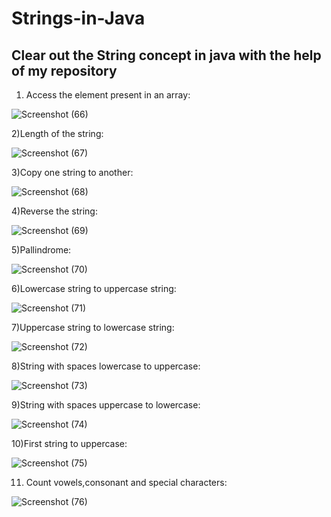 # Strings-in-Java
Clear out the String concept in java with the help of my repository
----------------------------------------------------------------------------------------------------------------------------------------------------------------
1) Access the element present in an array:

![Screenshot (66)](https://user-images.githubusercontent.com/107561275/222918640-0b8862df-b160-42aa-92cd-fcb644391f0f.png)

2)Length of the string:

![Screenshot (67)](https://user-images.githubusercontent.com/107561275/222920646-569d38f7-aad8-486d-a8dd-9255b2430dfd.png)

3)Copy one string to another:

![Screenshot (68)](https://user-images.githubusercontent.com/107561275/222921868-590cdb8f-463f-44a3-a96b-6c5b2b6feb5d.png)

4)Reverse the string:

![Screenshot (69)](https://user-images.githubusercontent.com/107561275/222922603-ea266823-55ea-47b2-9ed5-2d944299ad09.png)

5)Pallindrome:

![Screenshot (70)](https://user-images.githubusercontent.com/107561275/222923860-797ef47e-9b3b-43f9-a23c-dd462c97bd5c.png)

6)Lowercase string to uppercase string:

![Screenshot (71)](https://user-images.githubusercontent.com/107561275/222944646-db8bc7a1-380e-4583-bd97-d1c4bef2c14a.png)

7)Uppercase string to lowercase string:

![Screenshot (72)](https://user-images.githubusercontent.com/107561275/222944884-e378ed61-2a62-45b8-a6f9-44f01cee0481.png)

8)String with spaces lowercase to uppercase:

![Screenshot (73)](https://user-images.githubusercontent.com/107561275/222946130-c18c8d49-baaf-4515-a976-3a111ebf3b6b.png)

9)String with spaces uppercase to lowercase:

![Screenshot (74)](https://user-images.githubusercontent.com/107561275/222946295-c505bdf9-4c22-4164-af0c-0d8c6fb82fd6.png)

10)First string to uppercase:

![Screenshot (75)](https://user-images.githubusercontent.com/107561275/222949721-5c1dbb9a-7ada-4c3c-bf45-24cdada08f76.png)

11) Count vowels,consonant and special characters:

![Screenshot (76)](https://user-images.githubusercontent.com/107561275/222973829-382e02ef-09f4-47fb-9c18-c62e16b6c61c.png)



